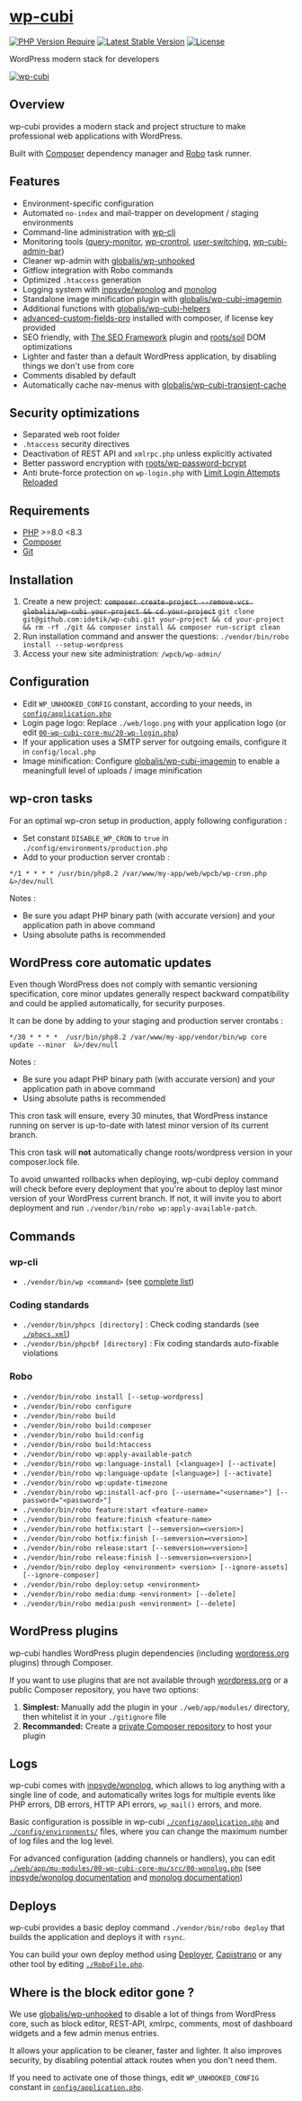 # [wp-cubi](https://github.com/globalis-ms/wp-cubi/)

[![PHP Version Require](https://img.shields.io/packagist/dependency-v/globalis/wp-cubi/php?color=%233fb911)](https://github.com/globalis-ms/wp-cubi/blob/master/composer.json)
[![Latest Stable Version](https://poser.pugx.org/globalis/wp-cubi/v/stable)](https://packagist.org/packages/globalis/wp-cubi)
[![License](https://poser.pugx.org/globalis/wp-cubi/license)](https://github.com/globalis-ms/wp-cubi/blob/master/LICENSE.md)

WordPress modern stack for developers

[![wp-cubi](https://github.com/globalis-ms/wp-cubi/raw/master/.resources/wp-cubi-500x175.jpg)](https://github.com/globalis-ms/wp-cubi/)


## Overview

wp-cubi provides a modern stack and project structure to make professional web applications with WordPress.

Built with [Composer](http://getcomposer.org) dependency manager and [Robo](http://robo.li/) task runner.


## Features

* Environment-specific configuration
* Automated `no-index` and mail-trapper on development / staging environments
* Command-line administration with [wp-cli](http://wp-cli.org/)
* Monitoring tools ([query-monitor](https://wordpress.org/plugins/query-monitor/), [wp-crontrol](https://wordpress.org/plugins/wp-crontrol/), [user-switching](https://wordpress.org/plugins/user-switching/), [wp-cubi-admin-bar](https://github.com/globalis-ms/wp-cubi/tree/master/web/app/mu-modules/10-wp-cubi-admin-bar))
* Cleaner wp-admin with [globalis/wp-unhooked](https://github.com/globalis-ms/wp-unhooked)
* Gitflow integration with Robo commands
* Optimized `.htaccess` generation
* Logging system with [inpsyde/wonolog](https://github.com/inpsyde/Wonolog) and [monolog](https://github.com/Seldaek/monolog)
* Standalone image minification plugin with [globalis/wp-cubi-imagemin](https://github.com/globalis-ms/wp-cubi-imagemin)
* Additional functions with [globalis/wp-cubi-helpers](https://github.com/globalis-ms/wp-cubi-helpers)
* [advanced-custom-fields-pro](https://www.advancedcustomfields.com/pro/) installed with composer, if license key provided
* SEO friendly, with [The SEO Framework](https://wordpress.org/plugins/autodescription/) plugin and [roots/soil](https://github.com/roots/soil) DOM optimizations
* Lighter and faster than a default WordPress application, by disabling things we don't use from core
* Comments disabled by default
* Automatically cache nav-menus with [globalis/wp-cubi-transient-cache](https://github.com/globalis-ms/wp-cubi-transient-cache/)


## Security optimizations

* Separated web root folder
* `.htaccess` security directives
* Deactivation of REST API and `xmlrpc.php` unless explicitly activated
* Better password encryption with [roots/wp-password-bcrypt](https://github.com/roots/wp-password-bcrypt)
* Anti brute-force protection on `wp-login.php` with [Limit Login Attempts Reloaded](https://wordpress.org/plugins/limit-login-attempts-reloaded/)


## Requirements

* [PHP](http://php.net/) >=8.0 <8.3
* [Composer](http://getcomposer.org)
* [Git](https://git-scm.com/)


## Installation

1. Create a new project: ~~`composer create-project --remove-vcs globalis/wp-cubi your-project && cd your-project`~~ `git clone git@github.com:idetik/wp-cubi.git your-project && cd your-project && rm -rf ./git && composer install && composer run-script clean`
2. Run installation command and answer the questions: `./vendor/bin/robo install --setup-wordpress`
3. Access your new site administration: `/wpcb/wp-admin/`


## Configuration

* Edit `WP_UNHOOKED_CONFIG` constant, according to your needs, in [`config/application.php`](https://github.com/globalis-ms/wp-cubi/blob/master/config/application.php)
* Login page logo: Replace `./web/logo.png` with your application logo (or edit [`00-wp-cubi-core-mu/20-wp-login.php`](https://github.com/globalis-ms/wp-cubi/blob/master/web/app/mu-modules/00-wp-cubi-core-mu/src/20-wp-login.php))
* If your application uses a SMTP server for outgoing emails, configure it in `config/local.php`
* Image minification: Configure [globalis/wp-cubi-imagemin](https://github.com/globalis-ms/wp-cubi-imagemin) to enable a meaningfull level of uploads / image minification

## wp-cron tasks

For an optimal wp-cron setup in production, apply following configuration :

- Set constant `DISABLE_WP_CRON` to `true` in `./config/environments/production.php`
- Add to your production server crontab :

```
*/1 * * * * /usr/bin/php8.2 /var/www/my-app/web/wpcb/wp-cron.php &>/dev/null
```

Notes :
- Be sure you adapt PHP binary path (with accurate version) and your application path in above command
- Using absolute paths is recommended


## WordPress core automatic updates

Even though WordPress does not comply with semantic versioning specification, core minor updates generally respect backward compatibility and could be applied automatically, for security purposes.

It can be done by adding to your staging and production server crontabs :

```
*/30 * * * *  /usr/bin/php8.2 /var/www/my-app/vendor/bin/wp core update --minor  &>/dev/null
```

Notes :
- Be sure you adapt PHP binary path (with accurate version) and your application path in above command
- Using absolute paths is recommended

This cron task will ensure, every 30 minutes, that WordPress instance running on server is up-to-date with latest minor version of its current branch.

This cron task will **not** automatically change roots/wordpress version in your composer.lock file.

To avoid unwanted rollbacks when deploying, wp-cubi deploy command will check before every deployment that you're about to deploy last minor version of your WordPress current branch. If not, it will invite you to abort deployment and run `./vendor/bin/robo wp:apply-available-patch`.



## Commands

### wp-cli

* `./vendor/bin/wp <command>` (see [complete list](https://developer.wordpress.org/cli/commands/))

### Coding standards

* `./vendor/bin/phpcs [directory]` : Check coding standards (see [`./phpcs.xml`](https://github.com/globalis-ms/wp-cubi/blob/master/phpcs.xml))
* `./vendor/bin/phpcbf [directory]` : Fix coding standards auto-fixable violations

### Robo

* `./vendor/bin/robo install [--setup-wordpress]`
* `./vendor/bin/robo configure`
* `./vendor/bin/robo build`
* `./vendor/bin/robo build:composer`
* `./vendor/bin/robo build:config`
* `./vendor/bin/robo build:htaccess`
* `./vendor/bin/robo wp:apply-available-patch`
* `./vendor/bin/robo wp:language-install [<language>] [--activate]`
* `./vendor/bin/robo wp:language-update [<language>] [--activate]`
* `./vendor/bin/robo wp:update-timezone`
* `./vendor/bin/robo wp:install-acf-pro [--username="<username>"] [--password="<password>"]`
* `./vendor/bin/robo feature:start <feature-name>`
* `./vendor/bin/robo feature:finish <feature-name>`
* `./vendor/bin/robo hotfix:start [--semversion=<version>]`
* `./vendor/bin/robo hotfix:finish [--semversion=<version>]`
* `./vendor/bin/robo release:start [--semversion=<version>]`
* `./vendor/bin/robo release:finish [--semversion=<version>]`
* `./vendor/bin/robo deploy <environment> <version> [--ignore-assets] [--ignore-composer]`
* `./vendor/bin/robo deploy:setup <environment>`
* `./vendor/bin/robo media:dump <environment> [--delete]`
* `./vendor/bin/robo media:push <environment> [--delete]`


## WordPress plugins

wp-cubi handles WordPress plugin dependencies (including [wordpress.org](https://wordpress.org/) plugins) through Composer.

If you want to use plugins that are not available through [wordpress.org](https://wordpress.org/) or a public Composer repository, you have two options:

1. **Simplest:** Manually add the plugin in your `./web/app/modules/` directory, then whitelist it in your `./gitignore` file
2. **Recommanded:** Create a [private Composer repository](https://getcomposer.org/doc/articles/handling-private-packages-with-satis.md) to host your plugin


## Logs

wp-cubi comes with [inpsyde/wonolog](https://github.com/inpsyde/Wonolog), which allows to log anything with a single line of code, and automatically writes logs for multiple events like PHP errors, DB errors, HTTP API errors, `wp_mail()` errors, and more.

Basic configuration is possible in wp-cubi [`./config/application.php`](https://github.com/globalis-ms/wp-cubi/blob/master/config/application.php) and [`./config/environments/`](https://github.com/globalis-ms/wp-cubi/tree/master/config/environments) files, where you can change the maximum number of log files and the log level.

For advanced configuration (adding channels or handlers), you can edit [`./web/app/mu-modules/00-wp-cubi-core-mu/src/00-wonolog.php`](https://github.com/globalis-ms/wp-cubi/blob/master/web/app/mu-modules/00-wp-cubi-core-mu/src/00-wonolog.php) (see [inpsyde/wonolog documentation](https://inpsyde.github.io/Wonolog/) and [monolog documentation](https://github.com/Seldaek/monolog/tree/master/doc))


## Deploys

wp-cubi provides a basic deploy command `./vendor/bin/robo deploy` that builds the application and deploys it with `rsync`.

You can build your own deploy method using [Deployer](https://deployer.org/), [Capistrano](https://capistranorb.com/) or any other tool by editing [`./RoboFile.php`](https://github.com/globalis-ms/wp-cubi/blob/master/RoboFile.php).


## Where is the block editor gone ?

We use [globalis/wp-unhooked](https://github.com/globalis-ms/wp-unhooked) to disable a lot of things from WordPress core, such as block editor, REST-API, xmlrpc, comments, most of dashboard widgets and a few admin menus entries.

It allows your application to be cleaner, faster and lighter. It also improves security, by disabling potential attack routes when you don't need them.

If you need to activate one of those things, edit `WP_UNHOOKED_CONFIG` constant in [`config/application.php`](https://github.com/globalis-ms/wp-cubi/blob/master/config/application.php).

